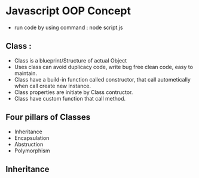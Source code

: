 # Javascript OOP Concept

- run code by using command : node script.js

## Class :

- Class is a blueprint/Structure of actual Object
- Uses class can avoid duplicacy code, write bug free clean code, easy to maintain.
- Class have a build-in function called constructor, that call autometically when call create new instance.
- Class properties are initiate by Class contructor.
- Class have custom function that call method.

## Four pillars of Classes

- Inheritance
- Encapsulation
- Abstruction
- Polymorphism

## Inheritance
